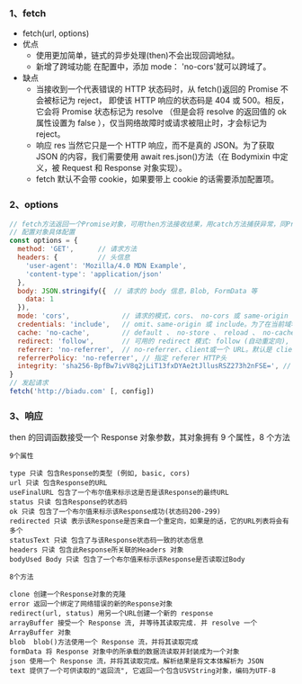 ### 1、fetch

- fetch(url, options)
- 优点
  - 使用更加简单，链式的异步处理(then)不会出现回调地狱。
  - 新增了跨域功能 在配置中，添加 mode： 'no-cors'就可以跨域了。
- 缺点
  - 当接收到一个代表错误的 HTTP 状态码时，从 fetch()返回的 Promise 不会被标记为 reject， 即使该 HTTP 响应的状态码是 404 或 500。相反，它会将 Promise 状态标记为 resolve （但是会将 resolve 的返回值的 ok 属性设置为 false ），仅当网络故障时或请求被阻止时，才会标记为 reject。
  - 响应 res 当然它只是一个 HTTP 响应，而不是真的 JSON。为了获取 JSON 的内容，我们需要使用 await res.json()方法（在 Bodymixin 中定义，被 Request 和 Response 对象实现）。
  - fetch 默认不会带 cookie，如果要带上 cookie 的话需要添加配置项。

### 2、options

```js
// fetch方法返回一个Promise对象，可用then方法接收结果，用catch方法捕获异常，同Promise使用
// 配置对象具体配置
const options = {
  method: 'GET',      // 请求方法
  headers: {          // 头信息
    'user-agent': 'Mozilla/4.0 MDN Example',
    'content-type': 'application/json'
  },
  body: JSON.stringify({  // 请求的 body 信息，Blob, FormData 等
    data: 1
  }),
  mode: 'cors',             // 请求的模式，cors、 no-cors 或 same-origin
  credentials: 'include',   // omit、same-origin 或 include。为了在当前域名内自动发送 cookie, 必须提供这个选项
  cache: 'no-cache',        // default 、 no-store 、 reload 、 no-cache 、 force-cache 或者 only-if-cached
  redirect: 'follow',       // 可用的 redirect 模式: follow (自动重定向), error (如果产生重定向将自动终止并且抛出一个错误), 或者 manual (手动处理重定向).
  referrer: 'no-referrer',  // no-referrer、client或一个 URL。默认是 client。
  referrerPolicy: 'no-referrer', // 指定 referer HTTP头
  integrity: 'sha256-BpfBw7ivV8q2jLiT13fxDYAe2tJllusRSZ273h2nFSE=', // 包括请求的  subresource integrity 值
}
// 发起请求
fetch('http://biadu.com' [, config])
```

### 3、响应

then 的回调函数接受一个 Response 对象参数，其对象拥有 9 个属性，8 个方法

    9个属性

    type 只读 包含Response的类型 (例如, basic, cors)
    url 只读 包含Response的URL
    useFinalURL 包含了一个布尔值来标示这是否是该Response的最终URL
    status 只读 包含Response的状态码
    ok 只读 包含了一个布尔值来标示该Response成功(状态码200-299)
    redirected 只读 表示该Response是否来自一个重定向，如果是的话，它的URL列表将会有多个
    statusText 只读 包含了与该Response状态码一致的状态信息
    headers 只读 包含此Response所关联的Headers 对象
    bodyUsed Body 只读 包含了一个布尔值来标示该Response是否读取过Body

    8个方法

    clone 创建一个Response对象的克隆
    error 返回一个绑定了网络错误的新的Response对象
    redirect(url, status) 用另一个URL创建一个新的 response
    arrayBuffer 接受一个 Response 流, 并等待其读取完成. 并 resolve 一个 ArrayBuffer 对象
    blob  blob()方法使用一个 Response 流，并将其读取完成
    formData 将 Response 对象中的所承载的数据流读取并封装成为一个对象
    json 使用一个 Response 流，并将其读取完成。解析结果是将文本体解析为 JSON
    text 提供了一个可供读取的"返回流", 它返回一个包含USVString对象，编码为UTF-8

